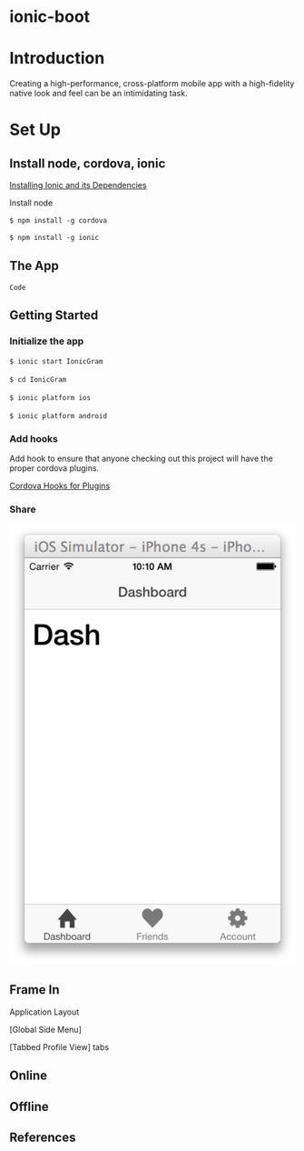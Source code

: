 ionic-boot
==========

# Introduction
Creating a high-performance, cross-platform mobile app with a high-fidelity native look and feel can be
an intimidating task.

# Set Up
## Install node, cordova, ionic
[Installing Ionic and its Dependencies](http://ionicframework.com/docs/guide/installation.html)

Install node

```
$ npm install -g cordova
```

```
$ npm install -g ionic
```

## The App

```
Code
```

## Getting Started

### Initialize the app

```
$ ionic start IonicGram

$ cd IonicGram

$ ionic platform ios

$ ionic platform android
```

### Add hooks

Add hook to ensure that anyone checking out this project will have the proper cordova plugins.

[Cordova Hooks for Plugins](http://devgirl.org/2013/11/12/three-hooks-your-cordovaphonegap-project-needs/)

### Share

![Starter App Screenshot](docs/images/app-starter-ios.png)

## Frame In

Application Layout

[Global Side Menu]

[Tabbed Profile View]
 tabs


## Online

## Offline

## References


